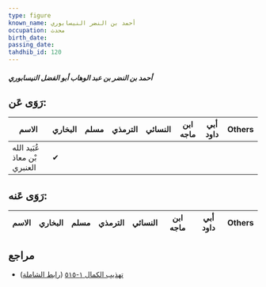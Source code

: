 ```yaml
---
type: figure
known_name: أحمد بن النضر النيسابوري
occupation: محدث
birth_date:
passing_date:
tahdhib_id: 120
---
```

##### أحمد بن النضر بن عبد الوهاب أبو الفضل النيسابوري

## رَوَى عَن:
| الاسم                        | البخاري | مسلم | الترمذي | النسائي | ابن ماجه | أبي داود | Others |
| ---------------------------- | ------- | ---- | ------- | ------- | -------- | -------- | ------ |
| عُبَيد الله بْن معاذ العنبري | ✔       |      |         |         |          |          |        |
## رَوَى عَنه:
| الاسم | البخاري | مسلم | الترمذي | النسائي | ابن ماجه | أبي داود | Others |
| ----- | ------- | ---- | ------- | ------- | -------- | -------- | ------ |
## مراجع
- [تهذيب الكمال ١-٥١٥](obsidian://open?vault=Tahdhib-al-Kamal&file=Figures/١٢٠-أحمد%20بن%20النضر%20بن%20عبد%20الوهاب%20أبو%20الفضل%20النيسابوري) ([رابط الشاملة](https://shamela.ws/book/3722/514))